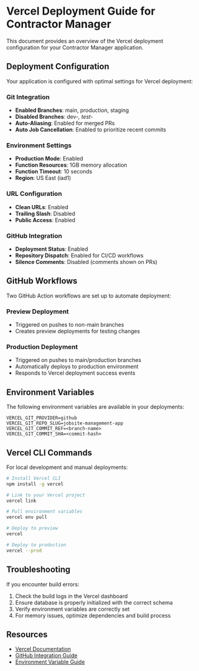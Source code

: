 # Vercel Deployment Guide for Contractor Manager

This document provides an overview of the Vercel deployment configuration for your Contractor Manager application.

## Deployment Configuration

Your application is configured with optimal settings for Vercel deployment:

### Git Integration
- **Enabled Branches**: main, production, staging
- **Disabled Branches**: dev-*, test-*
- **Auto-Aliasing**: Enabled for merged PRs
- **Auto Job Cancellation**: Enabled to prioritize recent commits

### Environment Settings
- **Production Mode**: Enabled
- **Function Resources**: 1GB memory allocation
- **Function Timeout**: 10 seconds
- **Region**: US East (iad1)

### URL Configuration
- **Clean URLs**: Enabled
- **Trailing Slash**: Disabled
- **Public Access**: Enabled

### GitHub Integration
- **Deployment Status**: Enabled
- **Repository Dispatch**: Enabled for CI/CD workflows
- **Silence Comments**: Disabled (comments shown on PRs)

## GitHub Workflows

Two GitHub Action workflows are set up to automate deployment:

### Preview Deployment
- Triggered on pushes to non-main branches
- Creates preview deployments for testing changes

### Production Deployment
- Triggered on pushes to main/production branches
- Automatically deploys to production environment
- Responds to Vercel deployment success events

## Environment Variables

The following environment variables are available in your deployments:

```
VERCEL_GIT_PROVIDER=github
VERCEL_GIT_REPO_SLUG=jobsite-management-app
VERCEL_GIT_COMMIT_REF=<branch-name>
VERCEL_GIT_COMMIT_SHA=<commit-hash>
```

## Vercel CLI Commands

For local development and manual deployments:

```bash
# Install Vercel CLI
npm install -g vercel

# Link to your Vercel project
vercel link

# Pull environment variables
vercel env pull

# Deploy to preview
vercel

# Deploy to production
vercel --prod
```

## Troubleshooting

If you encounter build errors:

1. Check the build logs in the Vercel dashboard
2. Ensure database is properly initialized with the correct schema
3. Verify environment variables are correctly set
4. For memory issues, optimize dependencies and build process

## Resources

- [Vercel Documentation](https://vercel.com/docs)
- [GitHub Integration Guide](https://vercel.com/docs/deployments/git/vercel-for-github)
- [Environment Variable Guide](https://vercel.com/docs/projects/environment-variables)